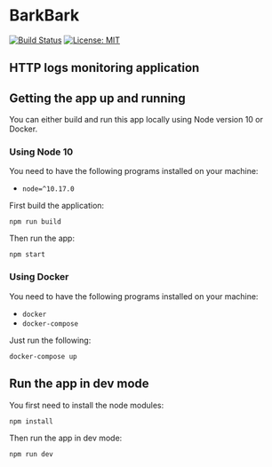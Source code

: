 # BarkBark

[![Build Status](https://travis-ci.com/DonaCrio/BarkBark.svg?branch=master)](https://travis-ci.com/DonaCrio/BarkBark)
[![License: MIT](https://img.shields.io/badge/License-MIT-yellow.svg)](https://opensource.org/licenses/MIT)

## HTTP logs monitoring application

## Getting the app up and running

You can either build and run this app locally using Node version 10 or Docker.

### Using Node 10

You need to have the following programs installed on your machine:

- `node=^10.17.0`

First build the application:

```
npm run build
```

Then run the app:

```
npm start
```

### Using Docker

You need to have the following programs installed on your machine:

- `docker`
- `docker-compose`

Just run the following:

```
docker-compose up
```

## Run the app in dev mode

You first need to install the node modules:

```
npm install
```

Then run the app in dev mode:

```
npm run dev
```
